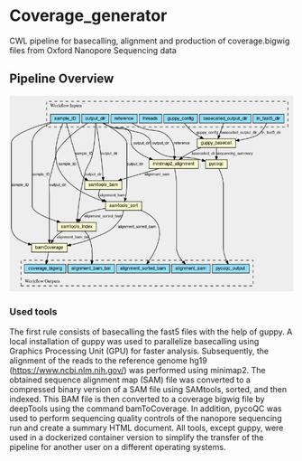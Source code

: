 # Coverage_generator
CWL pipeline for basecalling, alignment and production of coverage.bigwig files from Oxford Nanopore Sequencing data


## Pipeline Overview
![Workflow Visualization](https://github.com/MayerMarvin/Coverage_generator/blob/main/coverage_generator_visualization.png)

### Used tools
The first rule consists of basecalling the fast5 files with the help of guppy. A local installation of guppy was used to parallelize basecalling using Graphics Processing Unit (GPU) for faster analysis. Subsequently, the alignment of the reads to the reference genome hg19 (https://www.ncbi.nlm.nih.gov/) was performed using minimap2. The obtained sequence alignment map (SAM) file was converted to a compressed binary version of a SAM file using SAMtools, sorted, and then indexed. This BAM file is then converted to a coverage bigwig file by deepTools using the command bamToCoverage. In addition, pycoQC was used to perform sequencing quality controls of the nanopore sequencing run and create a summary HTML document. All tools, except guppy, were used in a dockerized container version to simplify the transfer of the pipeline for another user on a different operating systems.
